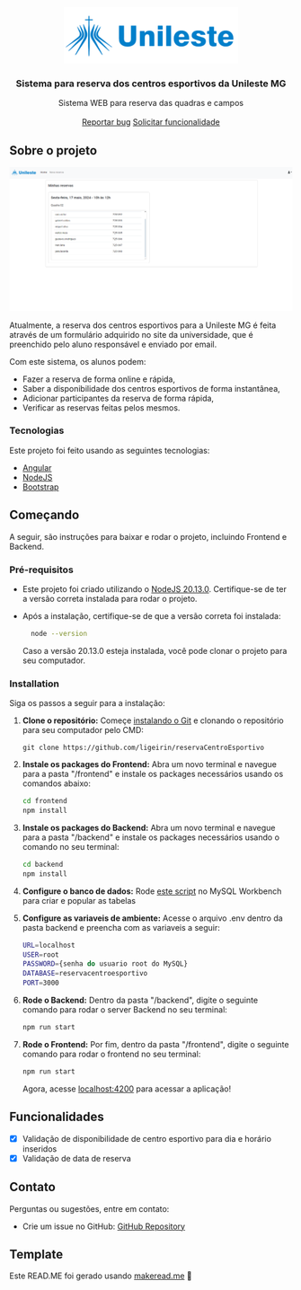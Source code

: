 <br/>
<div align="center">
<img  height="100" src="./frontend/src/assets/unileste_logo.png"/>
</a>
<h3 align="center">Sistema para reserva dos centros esportivos da Unileste MG</h3>
<p align="center">
Sistema WEB para reserva das quadras e campos
<br/>
<br/>
<!-- <a href="https://www.makeread.me/">View Demo .</a>   -->
<a href="https://github.com/ligeirin/reservaCentroEsportivo/issues/new?labels=bug&amp;template=bug_report.md">Reportar bug</a>
<a href="https://github.com/ligeirin/reservaCentroEsportivo/issues/new?labels=enhancement&amp;&template=feature_request.md">Solicitar funcionalidade</a>
</p>
</div>

## Sobre o projeto

![Página inical](imagens/home.PNG)

Atualmente, a reserva dos centros esportivos para a Unileste MG é feita através de um formulário adquirido no site da universidade, que é preenchido pelo aluno responsável e enviado por email.

Com este sistema, os alunos podem:

- Fazer a reserva de forma online e rápida,
- Saber a disponibilidade dos centros esportivos de forma instantânea,
- Adicionar participantes da reserva de forma rápida,
- Verificar as reservas feitas pelos mesmos.

### Tecnologias

Este projeto foi feito usando as seguintes tecnologias:

- [Angular](https://angular.io)
- [NodeJS](https://nodejs.org/)
- [Bootstrap](https://getbootstrap.com)

## Começando

A seguir, são instruções para baixar e rodar o projeto, incluindo Frontend e Backend.

### Pré-requisitos

- Este projeto foi criado utilizando o <a href="https://nodejs.org/en/download">NodeJS 20.13.0</a>. Certifique-se de ter a versão correta instalada para rodar o projeto.

- Após a instalação, certifique-se de que a versão correta foi instalada:
  ```sh
    node --version
  ```

  Caso a versão 20.13.0 esteja instalada, você pode clonar o projeto para seu computador.

### Installation

Siga os passos a seguir para a instalação:

1. **Clone o repositório:** Começe [instalando o Git](https://git-scm.com/downloads) e clonando o repositório para seu computador pelo CMD:

   ```
   git clone https://github.com/ligeirin/reservaCentroEsportivo
   ```

2. **Instale os packages do Frontend:** Abra um novo terminal e navegue para a pasta &quot;/frontend&quot; e instale os packages necessários usando os comandos abaixo:

   ```sh
   cd frontend
   npm install
   ```

3. **Instale os packages do Backend:** Abra um novo terminal e navegue para a pasta &quot;/backend&quot; e instale os packages necessários usando o comando no seu terminal:

   ```sh
   cd backend
   npm install
   ```

4. **Configure o banco de dados:** Rode [este script](https://github.com/ligeirin/reservaCentroEsportivo/blob/master/script_sql.txt) no MySQL Workbench para criar e popular as tabelas

5. **Configure as variaveis de ambiente:** Acesse o arquivo .env dentro da pasta backend e preencha com as variaveis a seguir:

   ```sh
   URL=localhost
   USER=root
   PASSWORD={senha do usuario root do MySQL}
   DATABASE=reservacentroesportivo
   PORT=3000
   ```

6. **Rode o Backend:** Dentro da pasta &quot;/backend&quot;, digite o seguinte comando para rodar o server Backend no seu terminal:

   ```sh
   npm run start
   ```

7. **Rode o Frontend:** Por fim, dentro da pasta &quot;/frontend&quot;, digite o seguinte comando para rodar o frontend no seu terminal:

   ```sh
   npm run start
   ```

   Agora, acesse [localhost:4200](http://localhost:4200) para acessar a aplicação!

## Funcionalidades

   - [x] Validação de disponibilidade de centro esportivo para dia e horário inseridos
   - [x] Validação de data de reserva

## Contato

Perguntas ou sugestões, entre em contato:

   - Crie um issue no GitHub: [GitHub Repository](https://github.com/ligeirin/reservaCentroEsportivo)

## Template

   Este READ.ME foi gerado usando [makeread.me](https://www.makeread.me/) 🚀
